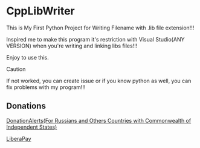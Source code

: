 # CppLibWriter

This is My First Python Project for Writing Filename with .lib file extension!!!

Inspired me to make this program it's restriction with Visual Studio(ANY VERSION) when you're writing and linking libs files!!!

Enjoy to use this.

> [!CAUTION]
> If not worked, you can create issue or if you know python as well, you can fix problems with my program!!!

## Donations

[DonationAlerts(For Russians and Others Countries with Commonwealth of Independent States)](https://donationalerts.com/r/rikkomatsumato)

[LiberaPay](https://liberapay.com/RikkoMatsumatoOfficial/donate)
